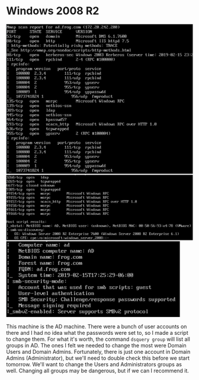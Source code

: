 # Windows 2008 R2

![nmapscan](./images/Win2008_1.png)  
![nmapscan](./images/Win2008_2.png)  
![nmapscan](./images/Win2008_3.png)

This machine is the AD machine. There were a bunch of user accounts on there and I had no idea what the passwords were set to, so I made a script to change them. For what it's worth, the command `dsquery group` will list all groups in AD. The ones I felt we needed to change the most were Domain Users and Domain Admins. Fortunately, there is just one account in Domain Admins (Administrator), but we'll need to double check this before we start tomorrow. We'll want to change the Users and Administrators groups as well. Changing all groups may be dangerous, but if we can I recommend it.
